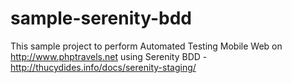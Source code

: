 # sample-serenity-bdd

This sample project to perform Automated Testing Mobile Web on http://www.phptravels.net using Serenity BDD - http://thucydides.info/docs/serenity-staging/
